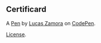 Certificard
-----------


A [Pen](https://codepen.io/lucas-zamora/pen/QWdvjRW) by [Lucas Zamora](https://codepen.io/lucas-zamora) on [CodePen](https://codepen.io).

[License](https://codepen.io/lucas-zamora/pen/QWdvjRW/license).
